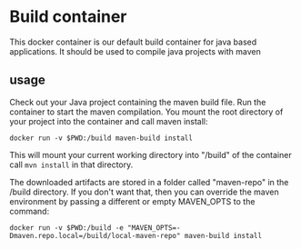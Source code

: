 # Build container

This docker container is our default build container for java based applications.
It should be used to compile java projects with maven

## usage
Check out your Java project containing the maven build file. Run the container
to start the maven compilation. You mount the root directory of your project
into the container and call maven install:

```docker run -v $PWD:/build maven-build install```

This will mount your current working directory into "/build" of the container
call ```mvn install``` in that directory.

The downloaded artifacts are stored in a folder called "maven-repo" in the /build
directory. If you don't want that, then you can override the maven environment
by passing a different or empty MAVEN_OPTS to the command:

```docker run -v $PWD:/build -e "MAVEN_OPTS=-Dmaven.repo.local=/build/local-maven-repo" maven-build install```
